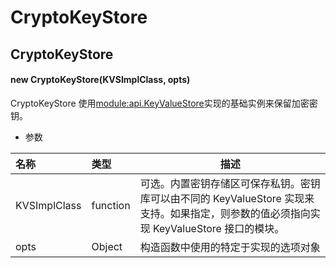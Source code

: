 # CryptoKeyStore

## CryptoKeyStore

#### new CryptoKeyStore(KVSImplClass, opts)

CryptoKeyStore 使用[module:api.KeyValueStore](https://hyperledger.github.io/fabric-sdk-node/release-1.4/module-api.KeyValueStore.html)实现的基础实例来保留加密密钥。

- 参数

| 名称         | 类型     | 描述                                                                                                                                     |
| :----------- | :------- | ---------------------------------------------------------------------------------------------------------------------------------------- |
| KVSImplClass | function | 可选。内置密钥存储区可保存私钥。密钥库可以由不同的 KeyValueStore 实现来支持。如果指定，则参数的值必须指向实现 KeyValueStore 接口的模块。 |
| opts         | Object   | 构造函数中使用的特定于实现的选项对象                                                                                                     |
